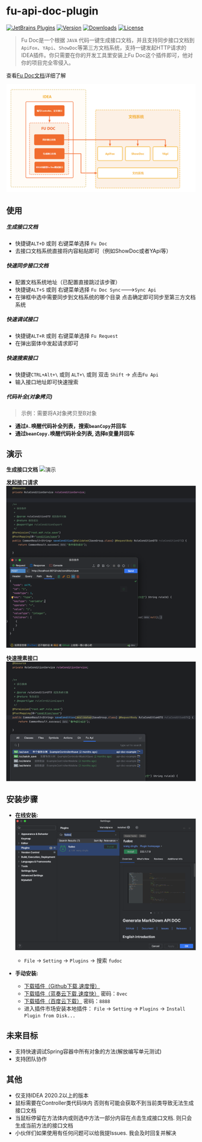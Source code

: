 
# fu-api-doc-plugin

[![JetBrains Plugins](https://img.shields.io/jetbrains/plugin/v/19269-fu-doc.svg)](https://plugins.jetbrains.com/plugin/19269-fu-doc)
[![Version](http://phpstorm.espend.de/badge/19269/version)](https://plugins.jetbrains.com/plugin/19269-fu-doc/versions)
[![Downloads](https://img.shields.io/jetbrains/plugin/d/19269-fu-doc.svg)](https://plugins.jetbrains.com/plugin/19269-fu-doc)
[![License](https://img.shields.io/badge/license-MIT-red.svg)]()


> Fu Doc是一个根据 `JAVA` 代码一键生成接口文档，并且支持同步接口文档到`ApiFox`、`YApi`、`ShowDoc`等第三方文档系统，支持一键发起HTTP请求的 IDEA插件。你只需要在你的开发工具里安装上Fu Doc这个插件即可，他对你的项目完全零侵入。

查看[Fu Doc文档](http://www.fudoc.cn/)详细了解

![img.png](/img/guide.png)


使用
----

##### 生成接口文档
- 快捷键`ALT+D` 或则 右键菜单选择 `Fu Doc`
- 去接口文档系统直接将内容粘贴即可（例如ShowDoc或者YApi等）


##### 快速同步接口文档
- 配置文档系统地址（已配置直接跳过该步骤）
- 快捷键`ALT+S` 或则 右键菜单选择 `Fu Doc Sync`--->`Sync Api`
- 在弹框中选中需要同步到文档系统的哪个目录 点击确定即可同步至第三方文档系统


##### 快速调试接口
- 快捷键`ALT+R` 或则 右键菜单选择 `Fu Request`
- 在弹出窗体中发起请求即可

##### 快速搜索接口
- 快捷键`CTRL+Alt+\` 或则 `ALT+\` 或则 双击 `Shift` -> 点击`Fu Api`
- 输入接口地址即可快速搜索


##### 代码补全(对象拷贝)
> 示例：需要将A对象拷贝至B对象

- **通过`A.`唤醒代码补全列表，搜索`beanCopy`并回车**
- **通过`beanCopy.`唤醒代码补全列表, 选择`B`变量并回车**


演示
---

**生成接口文档**
![演示](https://user-images.githubusercontent.com/100477650/171110724-8a653d36-ee3d-4337-a662-1dc68d400e98.gif)

**发起接口请求**
![img.png](/img/request.png)


**快速搜素接口**
![img.png](/img/search.png)


安装步骤
---

- **在线安装:**
![img.png](img/install.png)
    - `File` -> `Setting` -> `Plugins` -> 搜索 `fudoc`

- **手动安装:**
    - [下载插件（Github下载,速度慢）](https://github.com/wangdingfu/fu-api-doc-plugin/releases)
    - [下载插件（蓝奏云下载,速度快）](https://wwi.lanzoup.com/b0dy2hktg) 密码：`8vec`
    - [下载插件（百度云下载）](https://pan.baidu.com/s/1cC7thCMMdcRjh24sqU59tA?pwd=8888) 密码：`8888`
    - 进入插件市场安装本地插件： `File` -> `Setting` -> `Plugins` -> `Install Plugin from Disk...`
      


未来目标
----
- 支持快速调试Spring容器中所有对象的方法(解放编写单元测试)
- 支持团队协作

其他
---
- 仅支持IDEA 2020.2以上的版本
- 鼠标需要在Controller类代码块内 否则有可能会获取不到当前类导致无法生成接口文档
- 当鼠标停留在方法体内或则选中方法一部分内容在点击生成接口文档. 则只会生成当前方法的接口文档
- 小伙伴们如果使用有任何问题可以给我提Issues. 我会及时回复并解决

